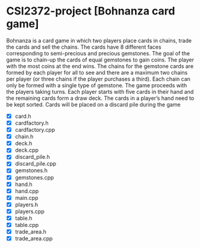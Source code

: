 # CSI2372-project [Bohnanza card game]
Bohnanza is a card game in which two players place cards in chains, trade the
cards and sell the chains. The cards have 8 different faces corresponding to semi-precious and precious
gemstones. The goal of the game is to chain-up the cards of equal gemstones to gain coins. The player
with the most coins at the end wins. The chains for the gemstone cards are formed by each player for all
to see and there are a maximum two chains per player (or three chains if the player purchases a third).
Each chain can only be formed with a single type of gemstone. The game proceeds with the players
taking turns. Each player starts with five cards in their hand and the remaining cards form a draw deck.
The cards in a player’s hand need to be kept sorted. Cards will be placed on a discard pile during the
game

- [X] card.h
- [X] cardfactory.h
- [X] cardfactory.cpp
- [X] chain.h
- [X] deck.h
- [X] deck.cpp
- [X] discard_pile.h
- [X] discard_pile.cpp
- [X] gemstones.h
- [X] gemstones.cpp
- [X] hand.h
- [X] hand.cpp
- [X] main.cpp
- [X] players.h
- [X] players.cpp
- [X] table.h
- [X] table.cpp
- [X] trade_area.h
- [X] trade_area.cpp
